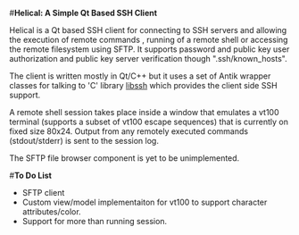 #**Helical: A Simple Qt Based SSH Client**

Helical is a Qt based SSH client for connecting to SSH servers and allowing the execution of remote commands , running of a remote shell or accessing the remote filesystem using SFTP. It supports password and public key user authorization and public key server verification though ".ssh/known_hosts".

The client is written mostly in Qt/C++ but it uses a set of Antik wrapper classes for talking to 'C' library [libssh](https://www.libssh.org/)  which provides the client side SSH support.

A remote shell session takes place inside a window that emulates a vt100 terminal (supports a subset of vt100 escape sequences) that is currently on fixed size 80x24. Output from any remotely executed commands (stdout/stderr) is sent to the session log.

The SFTP file browser component is yet to be unimplemented.

#**To Do List**

- SFTP client
- Custom view/model implementaiton for vt100 to support character attributes/color.
- Support for more than running session.
